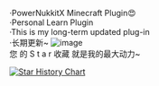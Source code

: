 ·PowerNukkitX Minecraft Plugin😍\
·Personal Learn Plugin\
·This is my long-term updated plug-in\
·长期更新~
![image](https://user-images.githubusercontent.com/100383563/200020433-028e8613-422a-496f-a77d-7eaf6dffe1f4.png)\
您 的 S t a r 收藏 就是我的最大动力~

[![Star History Chart](https://api.star-history.com/svg?repos=Starry-Wind/StarRailAssistant&type=Date)](https://star-history.com/#Starry-Wind/StarRailAssistant&Date)
